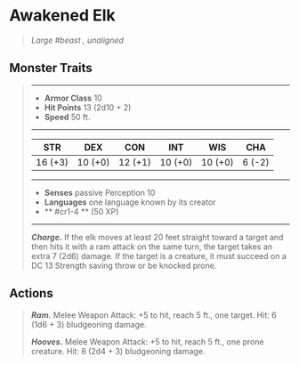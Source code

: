 # Awakened Elk
>*Large #beast , unaligned*
## Monster Traits
>___
>- **Armor Class** 10
>- **Hit Points** 13 (2d10 + 2)
>- **Speed** 50 ft.
>___
>|STR|DEX|CON|INT|WIS|CHA|
>|:---:|:---:|:---:|:---:|:---:|:---:|
>|16 (+3)|10 (+0)|12 (+1)|10 (+0)|10 (+0)|6 (-2)|
>___
>- **Senses** passive Perception 10
>- **Languages** one language known by its creator
>- ** #cr1-4 ** (50 XP)
>___
>***Charge.*** If the elk moves at least 20 feet straight toward a target and then hits it with a ram attack on the same turn, the target takes an extra 7 (2d6) damage. If the target is a creature, it must succeed on a DC 13 Strength saving throw or be knocked prone.  
>
## Actions
>***Ram.*** Melee Weapon Attack: +5 to hit, reach 5 ft., one target. Hit: 6 (1d6 + 3) bludgeoning damage.  
>
>***Hooves.*** Melee Weapon Attack: +5 to hit, reach 5 ft., one prone creature. Hit: 8 (2d4 + 3) bludgeoning damage.